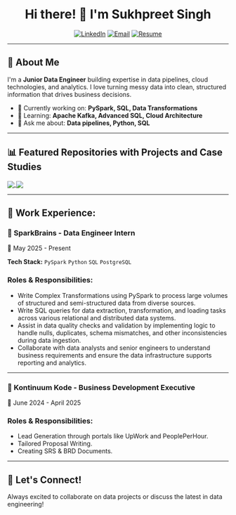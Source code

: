 <div align="center">

# Hi there! 👋 I'm Sukhpreet Singh

[![LinkedIn](https://img.shields.io/badge/LinkedIn-Let's_Connect-0077B5?style=for-the-badge&logo=linkedin&logoColor=white)](https://www.linkedin.com/in/sukhpreet41/)
[![Email](https://img.shields.io/badge/Email-Drop_a_Line-D14836?style=for-the-badge&logo=gmail&logoColor=white)](mailto:isukhpreetsingh12@gmail.com)
[![Resume](https://img.shields.io/badge/Resume-Download_Now-4CAF50?style=for-the-badge&logo=adobeacrobatreader&logoColor=white)](https://drive.google.com/drive/folders/1eYrM5aKGdqq_lF8Vpm3H4MnTLovNV7gu)


</div>

---

## 🎯 About Me

I'm a **Junior Data Engineer** building expertise in data pipelines, cloud technologies, and analytics. I love turning messy data into clean, structured information that drives business decisions.

- 🔭 Currently working on: **PySpark, SQL, Data Transformations**
- 🌱 Learning: **Apache Kafka, Advanced SQL, Cloud Architecture**
- 💬 Ask me about: **Data pipelines, Python, SQL**

---

## 📊 Featured Repositories with Projects and Case Studies

<a href="https://github.com/iamsukhpreetsingh/SQL_Projects">
  <img align="center" src="https://github-readme-stats.vercel.app/api/pin/?username=iamsukhpreetsingh&repo=SQL_Projects&title_color=ffffff&text_color=c9cacc&icon_color=2bbc8a&bg_color=1d1f21" />
</a>

<a href="https://github.com/iamsukhpreetsingh/Pyspark_Projects">
  <img align="center" src="https://github-readme-stats.vercel.app/api/pin/?username=iamsukhpreetsingh&repo=Pyspark_Projects&title_color=ffffff&text_color=c9cacc&icon_color=2bbc8a&bg_color=1d1f21" />
</a>



---
## 💼 Work Experience:
### 🏢 SparkBrains - Data Engineer Intern
📅 May 2025 - Present

**Tech Stack:** `PySpark` `Python` `SQL` `PostgreSQL`

### Roles & Responsibilities:

- Write Complex Transformations using PySpark to process large volumes of structured and semi-structured data from diverse sources.
- Write SQL queries for data extraction, transformation, and loading tasks across various relational and distributed data systems.
- Assist in data quality checks and validation by implementing logic to handle nulls, duplicates, schema mismatches, and other inconsistencies during data ingestion.
- Collaborate with data analysts and senior engineers to understand business requirements and ensure the data infrastructure supports reporting and analytics.

---
### 🏢 Kontinuum Kode - Business Development Executive
📅 June 2024 - April 2025

### Roles & Responsibilities:

- Lead Generation through portals like UpWork and PeoplePerHour.
- Tailored Proposal Writing.
- Creating SRS & BRD Documents.

---

## 🤝 Let's Connect!

Always excited to collaborate on data projects or discuss the latest in data engineering!


